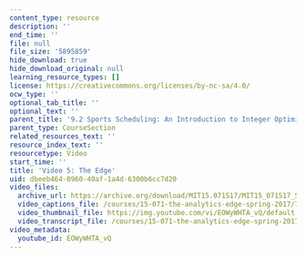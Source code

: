 ```yaml
---
content_type: resource
description: ''
end_time: ''
file: null
file_size: '5895859'
hide_download: true
hide_download_original: null
learning_resource_types: []
license: https://creativecommons.org/licenses/by-nc-sa/4.0/
ocw_type: ''
optional_tab_title: ''
optional_text: ''
parent_title: '9.2 Sports Scheduling: An Introduction to Integer Optimization '
parent_type: CourseSection
related_resources_text: ''
resource_index_text: ''
resourcetype: Video
start_time: ''
title: 'Video 5: The Edge'
uid: dbeeb464-0960-40af-1a4d-6300b6cc7d20
video_files:
  archive_url: https://archive.org/download/MIT15.071S17/MIT15_071S17_Session_9.2.09_300k.mp4
  video_captions_file: /courses/15-071-the-analytics-edge-spring-2017/79573a56f8075790840efa7a510fec55_EOWyWHTA_vQ.vtt
  video_thumbnail_file: https://img.youtube.com/vi/EOWyWHTA_vQ/default.jpg
  video_transcript_file: /courses/15-071-the-analytics-edge-spring-2017/54d6c1ffe3ffa4966b98856e0ee25ba9_EOWyWHTA_vQ.pdf
video_metadata:
  youtube_id: EOWyWHTA_vQ
---
```


